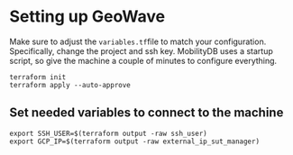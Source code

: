 # Setting up GeoWave
Make sure to adjust the `variables.tf`file to match your configuration. Specifically, change the project and ssh key. MobilityDB uses a startup script, so give the machine a couple of minutes to configure everything.
```
terraform init
terraform apply --auto-approve
```
## Set needed variables to connect to the machine
```
export SSH_USER=$(terraform output -raw ssh_user)
export GCP_IP=$(terraform output -raw external_ip_sut_manager)
```

